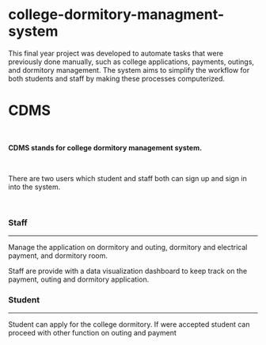 # college-dormitory-managment-system

This final year project was developed to automate tasks that were previously done manually, such as college applications, payments, outings, and dormitory management. The system aims to simplify the workflow for both students and staff by making these processes computerized.<br>

<h1><b>CDMS</b></h1>
<br>
<p><b>CDMS stands for college dormitory management system.</p></b><br>
<p>There are two users which student and staff both can sign up and sign in into the system.</p><br>
<h3><b>Staff</b></h3>
<hr>
<p>Manage the application on dormitory and outing, dormitory and electrical payment, and dormitory room.</p>
<p>Staff are provide with a data visualization dashboard to keep track on the payment, outing and dormitory application.</p>

<h3><b>Student</b></h3>
<hr>
<p>Student can apply for the college dormitory. If were accepted student can proceed with other function on outing and payment</p>
